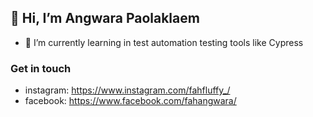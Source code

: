 ## 👋 Hi, I’m Angwara Paolaklaem
- 🌱 I’m currently learning in test automation testing tools like Cypress
### Get in touch
- instagram: https://www.instagram.com/fahfluffy_/
- facebook: https://www.facebook.com/fahangwara/


<!---
Fahangwara/Fahangwara is a ✨ special ✨ repository because its `README.md` (this file) appears on your GitHub profile.
You can click the Preview link to take a look at your changes.
--->
